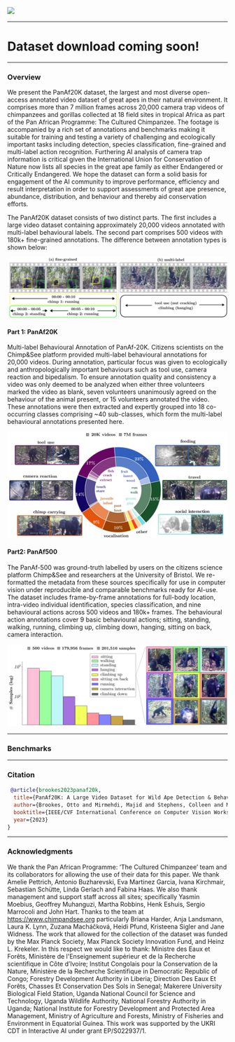 ![](assets/media/images/dataset_overview.jpg)

---

# **Dataset download coming soon!**

---

### **Overview**

We present the PanAf20K dataset, the largest and most diverse open-access annotated video dataset of great apes in their natural environment. It comprises more than 7 million frames across 20,000 camera trap videos of chimpanzees and gorillas collected at 18 field sites in tropical Africa as part of the Pan African Programme: The Cultured Chimpanzee. The footage is accompanied by a rich set of annotations and benchmarks making it suitable for training and testing a variety of challenging and ecologically important tasks including detection, species classification, fine-grained and multi-label action recognition. Furthering AI analysis of camera trap information is critical given the International Union for Conservation of Nature now lists all species in the great ape family as either Endangered or Critically Endangered. We hope the dataset can form a solid basis for engagement of the AI community to improve performance, efficiency and result interpretation in order to support assessments of great ape presence, abundance, distribution, and behaviour and thereby aid conservation efforts.

The PanAf20K dataset consists of two distinct parts. The first includes a large video dataset containing approximately 20,000 videos annotated with multi-label behavioural labels. The second part comprises 500 videos with 180k+ fine-grained annotations. The difference between annotation types is shown below:

![](assets/media/images/annotation_examples.jpg)

#### **Part 1: PanAf20K**

Multi-label Behavioural Annotation of PanAf-20K. Citizens scientists on the Chimp&See platform provided multi-label behavioural annotations for 20,000 videos. During annotation, particular focus was given to ecologically and anthropologically important behaviours such as tool use, camera reaction and bipedalism. To ensure annotation quality and consistency a video was only deemed to be analyzed when either three volunteers marked the video as blank, seven volunteers unanimously agreed on the behaviour of the animal present, or 15 volunteers annotated the video. These annotations were then extracted and expertly grouped into 18 co-occurring classes comprising ~40 sub-classes, which form the multi-label behavioural annotations presented here.

![](assets/media/images/p20k_dist.jpg)

#### **Part2: PanAf500**

The PanAf-500 was ground-truth labelled by users on the citizens science platform Chimp&See and researchers at the University of Bristol. We re-formatted the metadata from these sources specifically for use in computer vision under reproducible and comparable benchmarks ready for AI-use. The dataset includes frame-by-frame annotations for full-body location, intra-video individual identification, species classification, and nine behavioural actions across 500 videos and 180k+ frames. The behavioural action annotations cover 9 basic behavioural actions; sitting, standing, walking, running, climbing up, climbing down, hanging, sitting on back, camera interaction.

![](assets/media/images/p500_dist.jpg)

---

### **Benchmarks**

---

### **Citation**

```BibTeX
 @article{brookes2023panaf20k,
  title={PanAf20K: A Large Video Dataset for Wild Ape Detection & Behaviour Analysis},
  author={Brookes, Otto and Mirmehdi, Majid and Stephens, Colleen and McCarthy, Maureen and Murai, Mizuki and Normand, Emmanuelle and Vergnes, Virginie and Meier, Amelia and Lapuente, Juan and Wittig, Roman and Dowd, Dervla and Jones, Sorrel and Leinert, Vera and Wessling, Erin and Corogenes, Katherine and  Zuberb{\"u}hler, Klaus and Lee, Kevin and  Angedakin, Samuel and  Langergraber, Kevin and Dieguez, Paula and Maldonado, Nuria and Boesch, Christophe and Arandjelovic, Mimi and K{\"u}hl, Hjalmar and Burghardt, Tilo},
  booktitle={IEEE/CVF International Conference on Computer Vision Workshops, CV4Animals Workshop},
  year={2023}
}
 ```
---

### **Acknowledgments**

We thank the Pan African Programme: ‘The Cultured Chimpanzee’ team and its collaborators for allowing the use of their data for this paper. We thank Amelie Pettrich, Antonio Buzharevski, Eva Martinez Garcia, Ivana Kirchmair, Sebastian Schütte, Linda Gerlach and Fabina Haas. We also thank management and support staff across all sites; specifically Yasmin Moebius, Geoffrey Muhanguzi, Martha Robbins, Henk Eshuis, Sergio Marrocoli and John Hart. Thanks to the team at https://www.chimpandsee.org particularly Briana Harder, Anja Landsmann, Laura K. Lynn, Zuzana Macháčková, Heidi Pfund, Kristeena Sigler and Jane Widness. The work that allowed for the collection of the dataset was funded by the Max Planck Society, Max Planck Society Innovation Fund, and Heinz L. Krekeler. In this respect we would like to thank: Ministre des Eaux et Forêts, Ministère de l'Enseignement supérieur et de la Recherche scientifique in Côte d’Ivoire; Institut Congolais pour la Conservation de la Nature, Ministère de la Recherche Scientifique in Democratic Republic of Congo; Forestry Development Authority in Liberia; Direction Des Eaux Et Forêts, Chasses Et Conservation Des Sols in Senegal; Makerere University Biological Field Station, Uganda National Council for Science and Technology, Uganda Wildlife Authority, National Forestry Authority in Uganda; National Institute for Forestry Development and Protected Area Management, Ministry of Agriculture and Forests, Ministry of Fisheries and Environment in Equatorial Guinea. This work was supported by the UKRI CDT in Interactive AI under grant EP/S022937/1.








